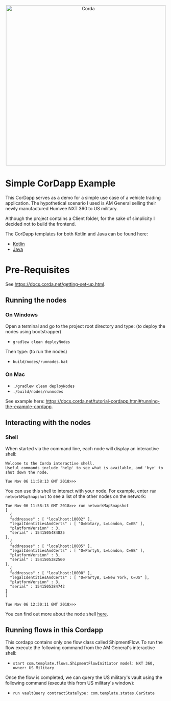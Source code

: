 <p align="center">
  <img src="https://www.corda.net/wp-content/uploads/2016/11/fg005_corda_b.png" alt="Corda" width="500">
</p>

# Simple CorDapp Example

This CorDapp serves as a demo for a simple use case of a vehicle trading application. The hypothetical scenario I used is AM General selling their newly manufactured Humvee NXT 360 to US military. 

Although the project contains a Client folder, for the sake of simplicity I decided not to build the frontend.

The CorDapp templates for both Kotlin and Java can be found here:
- [Kotlin](https://github.com/corda/cordapp-template-kotlin)
- [Java](https://github.com/corda/cordapp-template-java)


# Pre-Requisites

See https://docs.corda.net/getting-set-up.html.

## Running the nodes

### On Windows
Open a terminal and go to the project root directory and type: (to deploy the nodes using bootstrapper)
- `gradlew clean deployNodes`

Then type: (to run the nodes)
- `build/nodes/runnodes.bat`

### On Mac
- `./gradlew clean deployNodes`
- `./build/nodes/runnodes`

See example here: https://docs.corda.net/tutorial-cordapp.html#running-the-example-cordapp.

## Interacting with the nodes

### Shell

When started via the command line, each node will display an interactive shell:

    Welcome to the Corda interactive shell.
    Useful commands include 'help' to see what is available, and 'bye' to shut down the node.
    
    Tue Nov 06 11:58:13 GMT 2018>>>

You can use this shell to interact with your node. For example, enter `run networkMapSnapshot` to see a list of 
the other nodes on the network:

    Tue Nov 06 11:58:13 GMT 2018>>> run networkMapSnapshot
    [
      {
      "addresses" : [ "localhost:10002" ],
      "legalIdentitiesAndCerts" : [ "O=Notary, L=London, C=GB" ],
      "platformVersion" : 3,
      "serial" : 1541505484825
    },
      {
      "addresses" : [ "localhost:10005" ],
      "legalIdentitiesAndCerts" : [ "O=PartyA, L=London, C=GB" ],
      "platformVersion" : 3,
      "serial" : 1541505382560
    },
      {
      "addresses" : [ "localhost:10008" ],
      "legalIdentitiesAndCerts" : [ "O=PartyB, L=New York, C=US" ],
      "platformVersion" : 3,
      "serial" : 1541505384742
    }
    ]
    
    Tue Nov 06 12:30:11 GMT 2018>>> 

You can find out more about the node shell [here](https://docs.corda.net/shell.html).

## Running flows in this Cordapp
This cordapp contains only one flow class called ShipmentFlow. To run the flow execute the following command from the AM General's interactive shell:
- `start com.template.flows.ShipmentFlowInitiator model: NXT 360, owner: US Military`

Once the flow is completed, we can query the US military's vault using the following command (execute this from US military's window):
- `run vaultQuery contractStateType: com.template.states.CarState`
